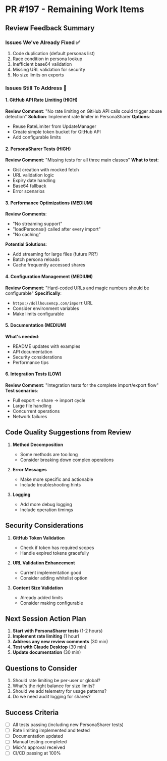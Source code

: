 # PR #197 - Remaining Work Items

## Review Feedback Summary

### Issues We've Already Fixed ✅
1. Code duplication (default personas list)
2. Race condition in persona lookup  
3. Inefficient base64 validation
4. Missing URL validation for security
5. No size limits on exports

### Issues Still To Address 🔄

#### 1. GitHub API Rate Limiting (HIGH)
**Review Comment**: "No rate limiting on GitHub API calls could trigger abuse detection"
**Solution**: Implement rate limiter in PersonaSharer
**Options**:
- Reuse RateLimiter from UpdateManager
- Create simple token bucket for GitHub API
- Add configurable limits

#### 2. PersonaSharer Tests (HIGH)
**Review Comment**: "Missing tests for all three main classes"
**What to test**:
- Gist creation with mocked fetch
- URL validation logic
- Expiry date handling
- Base64 fallback
- Error scenarios

#### 3. Performance Optimizations (MEDIUM)
**Review Comments**:
- "No streaming support"
- "loadPersonas() called after every import"
- "No caching"

**Potential Solutions**:
- Add streaming for large files (future PR?)
- Batch persona reloads
- Cache frequently accessed shares

#### 4. Configuration Management (MEDIUM)
**Review Comment**: "Hard-coded URLs and magic numbers should be configurable"
**Specifically**:
- `https://dollhousemcp.com/import` URL
- Consider environment variables
- Make limits configurable

#### 5. Documentation (MEDIUM)
**What's needed**:
- README updates with examples
- API documentation
- Security considerations
- Performance tips

#### 6. Integration Tests (LOW)
**Review Comment**: "Integration tests for the complete import/export flow"
**Test scenarios**:
- Full export → share → import cycle
- Large file handling
- Concurrent operations
- Network failures

## Code Quality Suggestions from Review

1. **Method Decomposition**
   - Some methods are too long
   - Consider breaking down complex operations

2. **Error Messages**
   - Make more specific and actionable
   - Include troubleshooting hints

3. **Logging**
   - Add more debug logging
   - Include operation timings

## Security Considerations

1. **GitHub Token Validation**
   - Check if token has required scopes
   - Handle expired tokens gracefully

2. **URL Validation Enhancement**
   - Current implementation good
   - Consider adding whitelist option

3. **Content Size Validation**
   - Already added limits
   - Consider making configurable

## Next Session Action Plan

1. **Start with PersonaSharer tests** (1-2 hours)
2. **Implement rate limiting** (1 hour)  
3. **Address any new review comments** (30 min)
4. **Test with Claude Desktop** (30 min)
5. **Update documentation** (30 min)

## Questions to Consider

1. Should rate limiting be per-user or global?
2. What's the right balance for size limits?
3. Should we add telemetry for usage patterns?
4. Do we need audit logging for shares?

## Success Criteria

- [ ] All tests passing (including new PersonaSharer tests)
- [ ] Rate limiting implemented and tested
- [ ] Documentation updated
- [ ] Manual testing completed
- [ ] Mick's approval received
- [ ] CI/CD passing at 100%